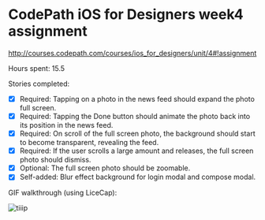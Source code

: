 # CodePath iOS for Designers week4 assignment 
http://courses.codepath.com/courses/ios_for_designers/unit/4#!assignment

Hours spent: 15.5

Stories completed:

* [x] Required: Tapping on a photo in the news feed should expand the photo full screen.
* [x] Required: Tapping the Done button should animate the photo back into its position in the news feed.
* [x] Required: On scroll of the full screen photo, the background should start to become transparent, revealing the feed.
* [x] Required: If the user scrolls a large amount and releases, the full screen photo should dismiss.
* [x] Optional: The full screen photo should be zoomable.
* [x] Self-added: Blur effect background for login modal and compose modal.

GIF walkthrough (using LiceCap):

![tiiip](url)
